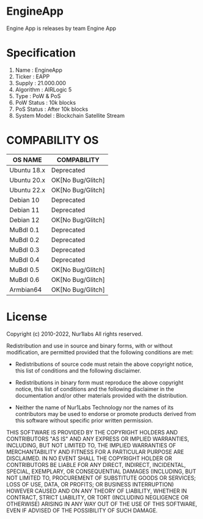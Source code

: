 EngineApp
=====================================
Engine App is releases by team Engine App

# Specification ##

1. Name : EngineApp
2. Ticker : EAPP
3. Supply : 21.000.000
4. Algorithm : AIRLogic 5
5. Type : PoW & PoS
6. PoW Status : 10k blocks
7. PoS Status : After 10k blocks
8. System Model : Blockchain Satellite Stream

# COMPABILITY OS ##

| OS NAME     | COMPABILITY       |
| ----------- | ----------------- |
| Ubuntu 18.x | Deprecated        |
| Ubuntu 20.x | OK[No Bug/Glitch] |
| Ubuntu 22.x | OK[No Bug/Glitch] |
| Debian 10   | Deprecated        |
| Debian 11   | Deprecated        |
| Debian 12   | OK[No Bug/Glitch] |
| MuBdI  0.1  | Deprecated        |
| MuBdI  0.2  | Deprecated        |
| MuBdI  0.3  | Deprecated        |
| MuBdI  0.4  | Deprecated        |
| MuBdI  0.5  | OK[No Bug/Glitch] |
| MuBdI  0.6  | OK[No Bug/Glitch] |
| Armbian64   | OK[No Bug/Glitch] |

# License ##

Copyright (c) 2010-2022, Nur1labs
All rights reserved.

Redistribution and use in source and binary forms, with or without
modification, are permitted provided that the following conditions are met:

*   Redistributions of source code must retain the above copyright notice, this
    list of conditions and the following disclaimer.

*   Redistributions in binary form must reproduce the above copyright notice,
    this list of conditions and the following disclaimer in the documentation
    and/or other materials provided with the distribution.

*   Neither the name of Nur1Labs Technology nor the names of its
    contributors may be used to endorse or promote products derived from
    this software without specific prior written permission.

THIS SOFTWARE IS PROVIDED BY THE COPYRIGHT HOLDERS AND CONTRIBUTORS "AS IS"
AND ANY EXPRESS OR IMPLIED WARRANTIES, INCLUDING, BUT NOT LIMITED TO, THE
IMPLIED WARRANTIES OF MERCHANTABILITY AND FITNESS FOR A PARTICULAR PURPOSE ARE
DISCLAIMED. IN NO EVENT SHALL THE COPYRIGHT HOLDER OR CONTRIBUTORS BE LIABLE
FOR ANY DIRECT, INDIRECT, INCIDENTAL, SPECIAL, EXEMPLARY, OR CONSEQUENTIAL
DAMAGES (INCLUDING, BUT NOT LIMITED TO, PROCUREMENT OF SUBSTITUTE GOODS OR
SERVICES; LOSS OF USE, DATA, OR PROFITS; OR BUSINESS INTERRUPTION) HOWEVER
CAUSED AND ON ANY THEORY OF LIABILITY, WHETHER IN CONTRACT, STRICT LIABILITY,
OR TORT (INCLUDING NEGLIGENCE OR OTHERWISE) ARISING IN ANY WAY OUT OF THE USE
OF THIS SOFTWARE, EVEN IF ADVISED OF THE POSSIBILITY OF SUCH DAMAGE.
